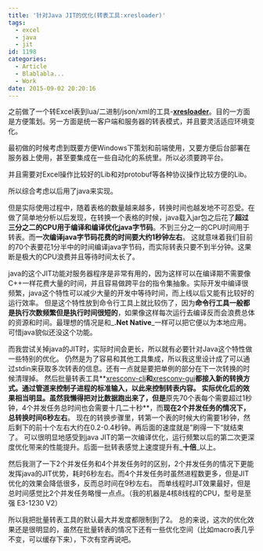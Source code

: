 ```yaml
---
title: '针对Java JIT的优化(转表工具:xresloader)'
tags:
  - excel
  - java
  - jit
id: 1198
categories:
  - Article
  - Blablabla...
  - Work
date: 2015-09-02 20:20:16
---
```


之前做了一个转Excel表到lua/二进制/json/xml的工具-**[xresloader](https://github.com/xresloader/xresloader)**。目的一方面是方便策划。另一方面是统一客户端和服务器的转表模式，并且要灵活适应环境变化。

最初做的时候考虑到既要方便Windows下策划和前端使用，又要方便后台部署在服务器上使用，甚至要集成在一些自动化的系统里。所以必须要跨平台。

并且需要对Excel操作比较好的Lib和对protobuf等各种协议操作比较方便的Lib。

所以综合考虑以后用了java来实现。

但是实际使用过程中，随着表格的数量越来越多，转换时间也越发地不可忍受。在做了简单地分析以后发现，在转换一个表格的时候，java载入jar包之后花了**超过三分之二的CPU用于编译和编译优化java字节码**。不到三分之一的CPU时间用于转表。而**一次编译java字节码花费的时间要大约1秒钟左右**。
这就意味着我们目前的70个表要花1分半中的时间编译java字节码，而实际转表只要不到半分钟。这果断是极大的CPU浪费并且等待时间太长了。

java的这个JIT功能对服务器程序是非常有用的，因为这样可以在编译期不需要像C++一样花费大量的时间，并且容易做跨平台的指令集抽象。实际开发中编译很频繁，java这个特性可以减少大量的开发中等待时间，而上线以后又能有比较好的运行效率。
但是这个特性放到命令行工具上就比较伤了，因为**命令行工具一般都是执行次数频繁但是执行时间很短的**，如果像这样每次运行去编译反而会浪费总体的资源和时间。最理想的情况是和_**.Net Native**_一样可以把它便以为本地应用。可惜java貌似还没这个功能。

而我尝试关掉java的JIT时，实际时间会更长，所以就有必要针对Java这个特性做一些特别的优化。
仍然是为了容易和其他工具集成，所以我这里设计成了可以通过stdin来获取多次转表的信息。还有一点就是要把单例的部分在下一次转换的时候清理掉。
然后批量转表工具**[xresconv-cli](https://github.com/xresloader/xresconv-cli)**和**[xresconv-gui](https://github.com/xresloader/xresconv-gui)**都接入新的转换方式。通过管道来控制子进程的标准输入，以此来控制转表内容。
实际优化后的效果相当明显。虽然我懒得把对比数据跑出来了，但是**原先70个表每个需要超过1秒钟，4个并发任务总时间也会需要十几二十秒**，而**现在2个并发任务的情况下，总转换时间6秒左右**。
现在的转换步骤里，转第一个表的时候大约需要1秒钟，然后剩下的前十个左右大约在0.2-0.4秒钟。再后面的速度就是”刷得一下“就结束了。
可以很明显地感受到java JIT的第一次编译优化，运行频繁以后的第二次更深度优化带来的性能提升。后面一批转表感觉上速度提升有_**十倍**_以上。

然后我测了一下2个并发任务和4个并发任务时的区别，2个并发任务的情况下更能发挥java的JIT优势，耗时6秒左右。而4个并发任务时虽然进程数更多，但是JIT优化的效果会降低很多，反而总时间在9秒左右。
而单线程时JIT效果最好，但是总时间感觉比2个并发任务略慢一点点。（我的机器是4核8线程的CPU，型号是至强 E3-1230 V2）

所以我把批量转表工具的默认最大并发度都限制到了2。
总的来说，这次的优化效果还是很明显的，虽然在批量转表的情况下还有一些优化空间（比如macro表几乎不变，可以缓存下来），下次有空再说吧。